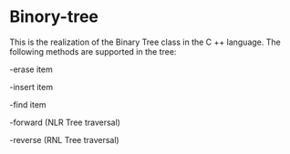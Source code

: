 # Binory-tree
This is the realization of the Binary Tree class in the C ++ language. 
The following methods are supported in the tree:

-erase item

-insert item

-find item

-forward (NLR Tree traversal)

-reverse (RNL Tree traversal)
